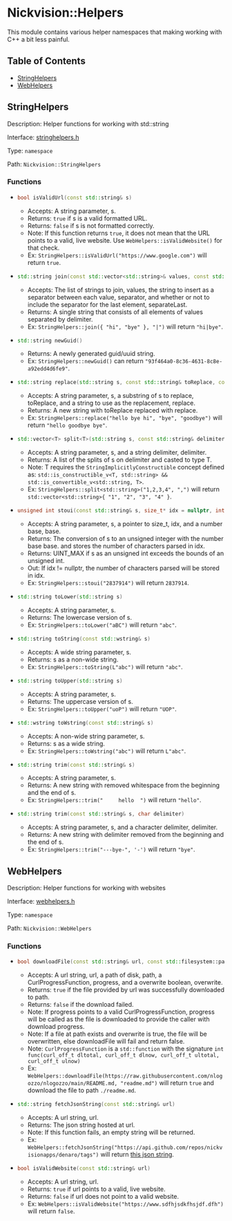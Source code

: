 # Nickvision::Helpers

This module contains various helper namespaces that making working with C++ a bit less painful.

## Table of Contents
- [StringHelpers](#stringhelpers)
- [WebHelpers](#webhelpers)

## StringHelpers
Description: Helper functions for working with std::string

Interface: [stringhelpers.h](/include/helpers/stringhelpers.h)

Type: `namespace`

Path: `Nickvision::StringHelpers`

### Functions
- ```cpp
  bool isValidUrl(const std::string& s)
  ```
    - Accepts: A string parameter, s.
    - Returns: `true` if s is a valid formatted URL.
    - Returns: `false` if s is not formatted correctly. 
    - Note: If this function returns `true`, it does not mean that the URL points to a valid, live website. Use `WebHelpers::isValidWebsite()` for that check.
    - Ex: `StringHelpers::isValidUrl("https://www.google.com")` will return `true`.
- ```cpp
  std::string join(const std::vector<std::string>& values, const std::string& separator, bool separateLast = true)
  ```
    - Accepts: The list of strings to join, values, the string to insert as a separator between each value, separator, and whether or not to include the separator for the last element, separateLast.
    - Returns: A single string that consists of all elements of values separated by delimiter.
    - Ex: `StringHelpers::join({ "hi", "bye" }, "|")` will return `"hi|bye"`.
- ```cpp
  std::string newGuid()
  ```
    - Returns: A newly generated guid/uuid string.
    - Ex: `StringHelpers::newGuid()` can return `"93f464a0-8c36-4631-8c8e-a92edd4d6fe9"`.
- ```cpp
  std::string replace(std::string s, const std::string& toReplace, const std::string& replace)
  ```
    - Accepts: A string parameter, s, a substring of s to replace, toReplace, and a string to use as the replacement, replace.
    - Returns: A new string with toReplace replaced with replace.
    - Ex: `StringHelpers::replace("hello bye hi", "bye", "goodbye")` will return `"hello goodbye bye"`.
- ```cpp
  std::vector<T> split<T>(std::string s, const std::string& delimiter)
  ```
    - Accepts: A string parameter, s, and a string delimiter, delimiter.
    - Returns: A list of the splits of s on delimiter and casted to type T. 
    - Note: T requires the `StringImplicitlyConstructible` concept defined as: `std::is_constructible_v<T, std::string> && std::is_convertible_v<std::string, T>`.
    - Ex: `StringHelpers::split<std::string>("1,2,3,4", ",")` will return `std::vector<std::string>{ "1", "2", "3", "4" }`.
- ```cpp
  unsigned int stoui(const std::string& s, size_t* idx = nullptr, int base = 10)
  ```
    - Accepts: A string parameter, s, a pointer to size_t, idx, and a number base, base.
    - Returns: The conversion of s to an unsigned integer with the number base base. and stores the number of characters parsed in idx.
    - Returns: UINT_MAX if s as an unsigned int exceeds the bounds of an unsigned int.
    - Out: If idx != nullptr, the number of characters parsed will be stored in idx.
    - Ex: `StringHelpers::stoui("2837914")` will return `2837914`.
- ```cpp 
  std::string toLower(std::string s)
  ```
    - Accepts: A string parameter, s.
    - Returns: The lowercase version of s. 
    - Ex: `StringHelpers::toLower("aBC")` will return `"abc"`.
- ```cpp
  std::string toString(const std::wstring& s)
  ```
    - Accepts: A wide string parameter, s.
    - Returns: s as a non-wide string.
    - Ex: `StringHelpers::toString(L"abc")` will return `"abc"`.
- ```cpp
  std::string toUpper(std::string s)
  ```
    - Accepts: A string parameter, s.
    - Returns: The uppercase version of s. 
    - Ex: `StringHelpers::toUpper("uoP")` will return `"UOP"`.
- ```cpp
  std::wstring toWstring(const std::string& s)
  ```
    - Accepts: A non-wide string parameter, s.
    - Returns: s as a wide string.
    - Ex: `StringHelpers::toWstring("abc")` will return `L"abc"`.
- ```cpp
  std::string trim(const std::string& s)
  ```
    - Accepts: A string parameter, s.
    - Returns: A new string with removed whitespace from the beginning and the end of s. 
    - Ex: `StringHelpers::trim("     hello  ")` will return `"hello"`.
- ```cpp
  std::string trim(const std::string& s, char delimiter)
  ```
    - Accepts: A string parameter, s, and a character delimiter, delimiter. 
    - Returns: A new string with delimiter removed from the beginning and the end of s.
    - Ex: `StringHelpers::trim("---bye-", '-')` will return `"bye"`.

## WebHelpers
Description: Helper functions for working with websites

Interface: [webhelpers.h](/include/helpers/webhelpers.h)

Type: `namespace`

Path: `Nickvision::WebHelpers`

### Functions
- ```cpp
  bool downloadFile(const std::string& url, const std::filesystem::path& path, const CurlProgressFunction& progress = {}, bool overwrite = true)
  ```
    - Accepts: A url string, url, a path of disk, path, a CurlProgressFunction, progress, and a overwrite boolean, overwrite. 
    - Returns: `true` if the file provided by url was successfully downloaded to path.
    - Returns: `false` if the download failed. 
    - Note: If progress points to a valid CurlProgressFunction, progress will be called as the file is downloaded to provide the caller with download progress. 
    - Note: If a file at path exists and overwrite is true, the file will be overwritten, else downloadFile will fail and return false.
    - Note: `CurlProgressFunction` is a `std::function` with the signature `int func(curl_off_t dltotal, curl_off_t dlnow, curl_off_t ultotal, curl_off_t ulnow)`
    - Ex: `WebHelpers::downloadFile(https://raw.githubusercontent.com/nlogozzo/nlogozzo/main/README.md, "readme.md")` will return `true` and download the file to path `./readme.md`.
- ```cpp
  std::string fetchJsonString(const std::string& url)
  ```
    - Accepts: A url string, url.
    - Returns: The json string hosted at url. 
    - Note: If this function fails, an empty string will be returned.
    - Ex: `WebHelpers::fetchJsonString("https://api.github.com/repos/nickvisionapps/denaro/tags")` will return [this json string](https://api.github.com/repos/nickvisionapps/denaro/tags).
- ```cpp
  bool isValidWebsite(const std::string& url)
  ```
    - Accepts: A url string, url.
    - Returns: `true` if url points to a valid, live website.
    - Returns: `false` if url does not point to a valid website. 
    - Ex: `WebHelpers::isValidWebsite("https://www.sdfhjsdkfhsjdf.dfh")` will return `false`.